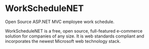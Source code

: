 # WorkScheduleNET
Open Source ASP.NET MVC employee work schedule.

WorkScheduleNET is a free, open source, full-featured e-commerce solution for companies of any size. It is web standards compliant and incorporates the newest Microsoft web technology stack.
